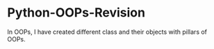 # Python-OOPs-Revision

In OOPs, I have created different class and their objects with pillars of OOPs.
